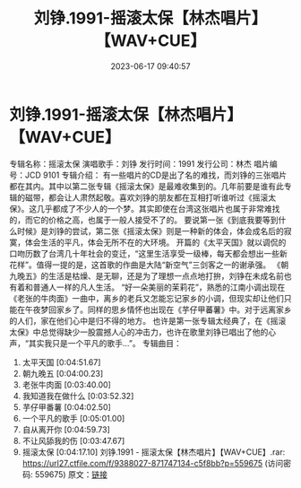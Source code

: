 ﻿---
title: 刘铮.1991-摇滚太保【林杰唱片】【WAV+CUE】
date: 2023-06-17 09:40:57
categories: WAV车载音乐、镜像
tags: 华语中文
---
# 刘铮.1991-摇滚太保【林杰唱片】【WAV+CUE】

专辑名称：摇滚太保
演唱歌手：刘铮
发行时间：1991
发行公司：林杰
唱片编号：JCD 9101
专辑介绍：
有一些唱片的CD是出了名的难找，而刘铮的三张唱片都在其内。其中以第二张专辑《摇滚太保》是最难收集到的。几年前要是谁有此专辑的磁带，都会让人肃然起敬。喜欢刘铮的朋友都在互相打听谁听过《摇滚太保》。这几乎都成了不少人的一个梦。其实即使在台湾这张唱片也属于非常难找的，而它的价格之高，也属于一般人接受不了的。
要说第一张《到底我要等到什么时候》是刘铮的尝试，第二张《摇滚太保》则是一种新的体会，体会成名后的寂寞，体会生活的平凡，体会无所不在的大环境。
开篇的《太平天国》就以调侃的口吻历数了台湾几十年社会的变迁，“这里生活享受一级棒，每天都会想出一些新花样”。值得一提的是，这首歌的作曲是大陆“新空气”三剑客之一的谢承强。
《朝九晚五》的生活是枯燥、是无聊，还是为了理想一点点地打拚，刘铮在未成名前也有着和普通人一样的凡人生活。
“好一朵美丽的茉莉花”，熟悉的江南小调出现在《老张的牛肉面》一曲中，离乡的老兵又怎能忘记家乡的小调，但现实却让他们只能在午夜梦回家乡了。同样的思乡情怀也出现在《芋仔甲蕃薯》中。对于远离家乡的人们，家在他们心中是归不得的地方。
也许是第一张专辑太经典了，在《摇滚太保》中总觉得缺少一股震撼人心的冲击力，也许在歌里刘铮已唱出了他的心声，“其实我只是一个平凡的歌手…”。
专辑曲目：
01. 太平天国 [0:04:51.67]
02. 朝九晚五 [0:04:00.23]
03. 老张牛肉面 [0:03:40.00]
04. 我知道我在做什么 [0:03:52.32]
05. 芋仔甲番薯 [0:04:02.50]
06. 一个平凡的歌手 [0:05:01.00]
07. 自从离开你 [0:04:59.73]
08. 不让风舔我的伤 [0:03:47.67]
09. 摇滚太保 [0:04:17.10]
刘铮.1991 - 摇滚太保【林杰唱片】【WAV+CUE】.rar: https://url27.ctfile.com/f/9388027-871747134-c5f8bb?p=559675
(访问密码: 559675)
原文：[链接](https://blog.sina.com.cn/s/blog_1647c7e76010312dn.html)